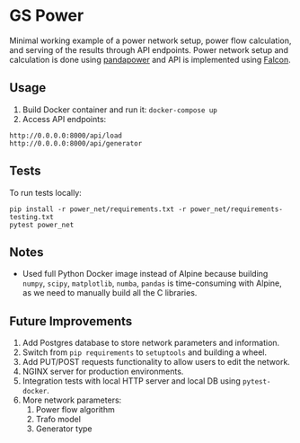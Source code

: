 # GS Power

Minimal working example of a power network setup, power flow calculation, and
serving of the results through API endpoints. Power network setup and
calculation is done using [pandapower](http://github.com/e2nIEE/pandapower) and
API is implemented using [Falcon](https://falconframework.org/). 

## Usage

1. Build Docker container and run it: `docker-compose up`
1. Access API endpoints:
```
http://0.0.0.0:8000/api/load
http://0.0.0.0:8000/api/generator
```

## Tests
To run tests locally:
```
pip install -r power_net/requirements.txt -r power_net/requirements-testing.txt
pytest power_net
```
## Notes

- Used full Python Docker image instead of Alpine because building `numpy`, 
`scipy`, `matplotlib`, `numba`, `pandas` is time-consuming with Alpine, as we 
need to manually build all the C libraries.

## Future Improvements

1. Add Postgres database to store network parameters and information.
1. Switch from `pip requirements` to `setuptools` and building a wheel.
1. Add PUT/POST requests functionality to allow users to edit the network.
1. NGINX server for production environments.
1. Integration tests with local HTTP server and local DB using `pytest-docker`.
1. More network parameters: 
    1. Power flow algorithm
    1. Trafo model
    1. Generator type
